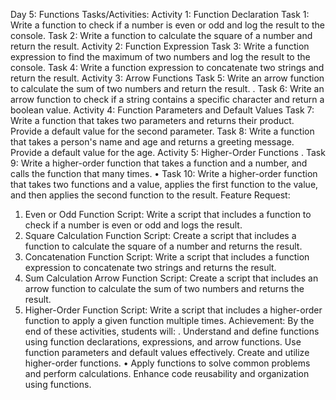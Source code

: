 Day 5: Functions
Tasks/Activities:
Activity 1: Function Declaration
Task 1: Write a function to check if a number is even or odd and log the result to the console.
Task 2: Write a function to calculate the square of a number and return the result.
Activity 2: Function Expression
Task 3: Write a function expression to find the maximum of two numbers and log the result to the console.
Task 4: Write a function expression to concatenate two strings and return the result.
Activity 3: Arrow Functions
Task 5: Write an arrow function to calculate the sum of two numbers and return the result.
.
Task 6: Write an arrow function to check if a string contains a specific character and return a boolean value.
Activity 4: Function Parameters and Default Values
Task 7: Write a function that takes two parameters and returns their product. Provide a default value for the second parameter.
Task 8: Write a function that takes a person's name and age and returns a greeting message. Provide a default value for the age.
Activity 5: Higher-Order Functions
.
Task 9: Write a higher-order function that takes a function and a number, and calls the function that many times.
• Task 10: Write a higher-order function that takes two functions and a value, applies the first function to the value, and then applies
the second function to the result.
Feature Request:
1. Even or Odd Function Script: Write a script that includes a function to check if a number is even or odd and logs the result.
2. Square Calculation Function Script: Create a script that includes a function to calculate the square of a number and returns the
result.
3. Concatenation Function Script: Write a script that includes a function expression to concatenate two strings and returns the result.
4. Sum Calculation Arrow Function Script: Create a script that includes an arrow function to calculate the sum of two numbers and
returns the result.
5. Higher-Order Function Script: Write a script that includes a higher-order function to apply a given function multiple times.
Achievement:
By the end of these activities, students will:
.
Understand and define functions using function declarations, expressions, and arrow functions.
Use function parameters and default values effectively.
Create and utilize higher-order functions.
• Apply functions to solve common problems and perform calculations.
Enhance code reusability and organization using functions.